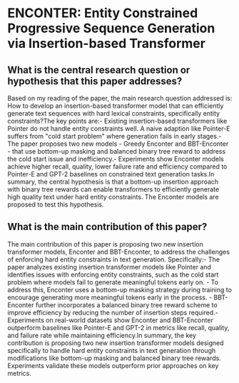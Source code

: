 # ENCONTER: Entity Constrained Progressive Sequence Generation via   Insertion-based Transformer

## What is the central research question or hypothesis that this paper addresses?

Based on my reading of the paper, the main research question addressed is: How to develop an insertion-based transformer model that can efficiently generate text sequences with hard lexical constraints, specifically entity constraints?The key points are:- Existing insertion-based transformers like Pointer do not handle entity constraints well. A naive adaption like Pointer-E suffers from "cold start problem" where generation fails in early stages.- The paper proposes two new models - Greedy Enconter and BBT-Enconter - that use bottom-up masking and balanced binary tree reward to address the cold start issue and inefficiency.- Experiments show Enconter models achieve higher recall, quality, lower failure rate and efficiency compared to Pointer-E and GPT-2 baselines on constrained text generation tasks.In summary, the central hypothesis is that a bottom-up insertion approach with binary tree rewards can enable transformers to efficiently generate high quality text under hard entity constraints. The Enconter models are proposed to test this hypothesis.


## What is the main contribution of this paper?

The main contribution of this paper is proposing two new insertion transformer models, Enconter and BBT-Enconter, to address the challenges of enforcing hard entity constraints in text generation. Specifically:- The paper analyzes existing insertion transformer models like Pointer and identifies issues with enforcing entity constraints, such as the cold start problem where models fail to generate meaningful tokens early on. - To address this, Enconter uses a bottom-up masking strategy during training to encourage generating more meaningful tokens early in the process. - BBT-Enconter further incorporates a balanced binary tree reward scheme to improve efficiency by reducing the number of insertion steps required.- Experiments on real-world datasets show Enconter and BBT-Enconter outperform baselines like Pointer-E and GPT-2 in metrics like recall, quality, and failure rate while maintaining efficiency.In summary, the key contribution is proposing two new insertion transformer models designed specifically to handle hard entity constraints in text generation through modifications like bottom-up masking and balanced binary tree rewards. Experiments validate these models outperform prior approaches on key metrics.
